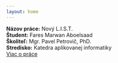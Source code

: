 ```yaml
---
layout: home
---
```


**Názov práce:** Nový L.I.S.T.  
**Študent:** Fares Marwan Aboelsaad  
**Školiteľ:** Mgr. Pavel Petrovič, PhD.  
**Stredisko:** Katedra aplikovanej informatiky  
[Viac o práce](about)
